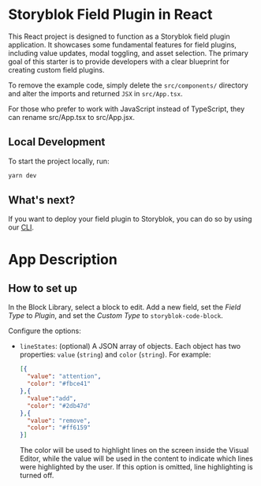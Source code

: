 # Storyblok Field Plugin in React

This React project is designed to function as a Storyblok field plugin application. It showcases some fundamental features for field plugins, including value updates, modal toggling, and asset selection. The primary goal of this starter is to provide developers with a clear blueprint for creating custom field plugins.

To remove the example code, simply delete the `src/components/` directory and alter the imports and returned `JSX` in `src/App.tsx`.

For those who prefer to work with JavaScript instead of TypeScript, they can rename src/App.tsx to src/App.jsx.

## Local Development

To start the project locally, run:

```bash
yarn dev
```

## What's next?

If you want to deploy your field plugin to Storyblok, you can do so by using our [CLI](https://www.npmjs.com/package/@storyblok/field-plugin-cli).

# App Description

[//]: # (TODO)

## How to set up

In the Block Library, select a block to edit. Add a new field, set the _Field Type_ to _Plugin_, and set the _Custom Type_ to `storyblok-code-block`.

Configure the options:

* `lineStates`: (optional) A JSON array of objects. Each object has two properties: `value` (`string`) and `color` (`string`). For example:
    ```json
    [{ 
      "value": "attention", 
      "color": "#fbce41"
    },{
      "value":"add",
      "color": "#2db47d"
    },{
      "value": "remove",
      "color": "#ff6159"
    }]
    ```
    The color will be used to highlight lines on the screen inside the Visual Editor, while the value will be used in the content to indicate which lines were highlighted by the user. 
    If this option is omitted, line highlighting is turned off.

